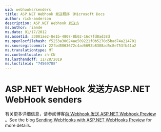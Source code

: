 ```yaml
---
uid: webhooks/senders
title: ASP.NET Webhook 发送程序 |Microsoft Docs
author: rick-anderson
description: ASP.NET Webhook 发送方
ms.author: riande
ms.date: 01/17/2012
ms.assetid: 33001ae2-8e1b-4807-8b02-16c7fd8ad38d
ms.openlocfilehash: f5253a30024ae509221f0b5270d5bad74a214701
ms.sourcegitcommit: 22fbd8863672c4ad6693b8388ad5c8e753fb41a2
ms.translationtype: MT
ms.contentlocale: zh-CN
ms.lasthandoff: 11/28/2019
ms.locfileid: "74569788"
---
```

# <a name="aspnet-webhook-senders"></a><span data-ttu-id="84b89-103">ASP.NET WebHook 发送方</span><span class="sxs-lookup"><span data-stu-id="84b89-103">ASP.NET WebHook senders</span></span>

<span data-ttu-id="84b89-104">有关更多详细信息，请参阅博客[向 Webhook 发送 ASP.NET Webhook Preview](https://blogs.msdn.com/b/webdev/archive/2015/09/15/sending-webhooks-with-asp-net-webhooks-preview.aspx) 。</span><span class="sxs-lookup"><span data-stu-id="84b89-104">See the blog [Sending WebHooks with ASP.NET WebHooks Preview](https://blogs.msdn.com/b/webdev/archive/2015/09/15/sending-webhooks-with-asp-net-webhooks-preview.aspx) for more details.</span></span>
